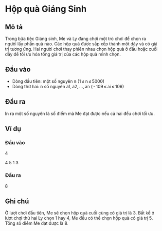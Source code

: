 # Hộp quà Giáng Sinh

## Mô tả
Trong bữa tiệc Giáng sinh, Me và Ly đang chơi một trò chơi để chọn ra người lấy phần quà nào. Các hộp quà được sắp xếp thành một dãy và có giá trị tương ứng. Hai người chơi thay phiên nhau chọn hộp quà ở đầu hoặc cuối dãy để tối ưu hóa tổng giá trị của các hộp quà mình chọn.

## Đầu vào
- Dòng đầu tiên: một số nguyên n (1 ≤ n ≤ 5000)
- Dòng thứ hai: n số nguyên a1, a2, ..., an ( - 109 ≤ ai ≤ 109)

## Đầu ra
In ra một số nguyên là số điểm mà Me đạt được nếu cả hai đều chơi tối ưu.

## Ví dụ
### Đầu vào
4

4 5 1 3
### Đầu ra
8

## Ghi chú
Ở lượt chơi đầu tiên, Me sẽ chọn hộp quà cuối cùng có giá trị là 3. Bất kể ở lượt chơi thứ hai Ly chọn 1 hay 4, Me đều có thể chọn hộp quà có giá trị 5. Tổng số điểm Me đạt được là 8.
